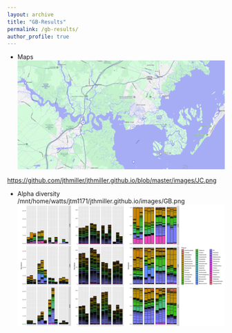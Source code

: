 ```yaml
---
layout: archive
title: "GB-Results"
permalink: /gb-results/
author_profile: true
---
```

* Maps
![jc](https://github.com/jthmiller/jthmiller.github.io/blob/master/images/JC.png)

https://github.com/jthmiller/jthmiller.github.io/blob/master/images/JC.png
* Alpha diversity
/mnt/home/watts/jtm1171/jthmiller.github.io/images/GB.png
![gulf](https://github.com/jthmiller/NERRs-18s-metabarcoding/blob/main/images/sample-plots/gulf-barplots-sample.png?raw=true)